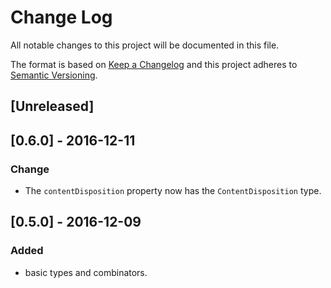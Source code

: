 # Change Log
All notable changes to this project will be documented in this file.

The format is based on [Keep a Changelog](http://keepachangelog.com/) 
and this project adheres to [Semantic Versioning](http://semver.org/).

## [Unreleased]

## [0.6.0] - 2016-12-11
### Change
- The `contentDisposition` property now has the `ContentDisposition` type.

## [0.5.0] - 2016-12-09
### Added
- basic types and combinators.
